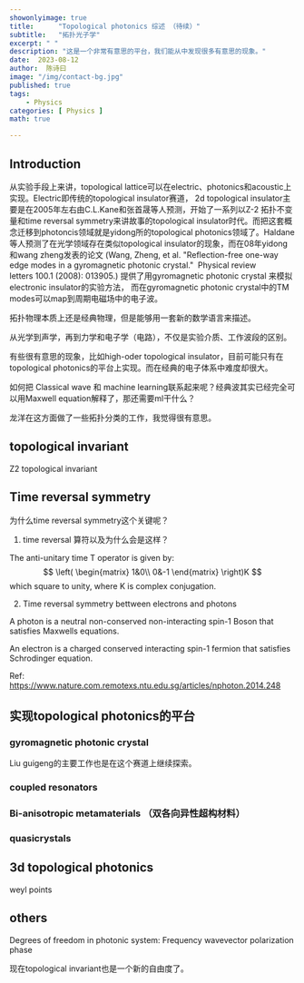 ```yaml
---
showonlyimage: true
title:      "Topological photonics 综述 （待续）"
subtitle:   "拓扑光子学"
excerpt: " "
description: "这是一个非常有意思的平台，我们能从中发现很多有意思的现象。"
date:  2023-08-12
author:  陈诗曰
image: "/img/contact-bg.jpg"
published: true 
tags:
    - Physics
categories: [ Physics ]
math: true

---
```


## Introduction

从实验手段上来讲，topological lattice可以在electric、photonics和acoustic上实现。Electric即传统的topological insulator赛道， 2d topological insulator主要是在2005年左右由C.L.Kane和张首晟等人预测，开始了一系列以Z-2 拓扑不变量和time reversal symmetry来讲故事的topological insulator时代。而把这套概念迁移到photoncis领域就是yidong所的topological photonics领域了。Haldane等人预测了在光学领域存在类似topological insulator的现象，而在08年yidong和wang zheng发表的论文 (Wang, Zheng, et al. "Reflection-free one-way edge modes in a gyromagnetic photonic crystal."  Physical review letters 100.1 (2008): 013905.) 提供了用gyromagnetic photonic crystal 来模拟electronic insulator的实验方法， 而在gyromagnetic photonic crystal中的TM modes可以map到周期电磁场中的电子波。

拓扑物理本质上还是经典物理，但是能够用一套新的数学语言来描述。

从光学到声学，再到力学和电子学（电路），不仅是实验介质、工作波段的区别。

有些很有意思的现象，比如high-oder topological insulator，目前可能只有在topological photonics的平台上实现。而在经典的电子体系中难度却很大。

如何把 Classical wave 和 machine learning联系起来呢？经典波其实已经完全可以用Maxwell equation解释了，那还需要ml干什么？

龙洋在这方面做了一些拓扑分类的工作，我觉得很有意思。


## topological invariant

Z2 topological invariant

## Time reversal symmetry


为什么time reversal symmetry这个关键呢？

1. time reversal 算符以及为什么会是这样？

The anti-unitary time T operator is given by: 
$$
\left(
\begin{matrix}
1&0\\ 0&-1
\end{matrix}
\right)K
$$
which square to unity, where K is complex conjugation. 

2. Time reversal symmetry bettween electrons and photons

A photon is a neutral non-conserved non-interacting spin-1 Boson that satisfies Maxwells equations.

An electron is a charged conserved interacting spin-1 fermion that satisfies Schrodinger equation.

Ref: https://www.nature.com.remotexs.ntu.edu.sg/articles/nphoton.2014.248


## 实现topological photonics的平台


### gyromagnetic photonic crystal

Liu guigeng的主要工作也是在这个赛道上继续探索。

### coupled resonators


### Bi-anisotropic metamaterials （双各向异性超构材料）

### quasicrystals

## 3d topological photonics

weyl points


## others

Degrees of freedom in photonic system:
Frequency
wavevector
polarization
phase

现在topological invariant也是一个新的自由度了。

